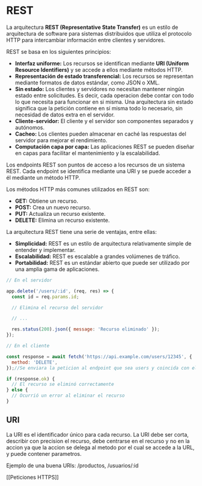 # REST

La arquitectura **REST (Representative State Transfer)** es un estilo de arquitectura de software para sistemas distribuidos que utiliza el protocolo HTTP para intercambiar información entre clientes y servidores.

REST se basa en los siguientes principios:

- **Interfaz uniforme:** Los recursos se identifican mediante **URI (Uniform Resource Identifiers)** y se accede a ellos mediante métodos HTTP. 
- **Representación de estado transferencial:** Los recursos se representan mediante formatos de datos estándar, como JSON o XML.
- **Sin estado:** Los clientes y servidores no necesitan mantener ningún estado entre solicitudes. Es decir, cada operacion debe contar con todo lo que necesita para funcionar en si misma. Una arquitectura sin estado significa que la petición contiene en sí misma todo lo necesario, sin necesidad de datos extra en el servidor.
- **Cliente-servidor:** El cliente y el servidor son componentes separados y autónomos. 
- **Cacheo:** Los clientes pueden almacenar en caché las respuestas del servidor para mejorar el rendimiento.
- **Computación capa por capa:** Las aplicaciones REST se pueden diseñar en capas para facilitar el mantenimiento y la escalabilidad.

Los endpoints REST son puntos de acceso a los recursos de un sistema REST. Cada endpoint se identifica mediante una URI y se puede acceder a él mediante un método HTTP.

Los métodos HTTP más comunes utilizados en REST son:

- **GET:** Obtiene un recurso.
- **POST:** Crea un nuevo recurso.
- **PUT:** Actualiza un recurso existente.
- **DELETE:** Elimina un recurso existente.

La arquitectura REST tiene una serie de ventajas, entre ellas:

- **Simplicidad:** REST es un estilo de arquitectura relativamente simple de entender y implementar.
- **Escalabilidad:** REST es escalable a grandes volúmenes de tráfico.
- **Portabilidad:** REST es un estándar abierto que puede ser utilizado por una amplia gama de aplicaciones.

```jsx
// En el servidor

app.delete('/users/:id', (req, res) => {
  const id = req.params.id;

  // Elimina el recurso del servidor

  // ...

  res.status(200).json({ message: 'Recurso eliminado' });
});

// En el cliente

const response = await fetch('https://api.example.com/users/12345', {
  method: 'DELETE',
});//Se enviara la peticion al endpoint que sea users y coincida con el metodo, es decir, delete, si habria dos endpoints con la misma URI y el mismo meotod se eligiria el primero, igualmente no tendria que porque suceder.

if (response.ok) {
  // El recurso se eliminó correctamente
} else {
  // Ocurrió un error al eliminar el recurso
}

```
## URI

La URI es el identificador único para cada recurso. La URI debe ser corta, describir con precision el recurso, debe centrarse en el recurso y no en la accion ya que la accion se delega al metodo por el cual se accede a la URL, y puede contener parametros.

Ejemplo de una buena URIs: /productos, /usuarios/:id

[[Peticiones HTTPS]]